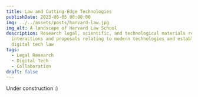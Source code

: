 ```yaml
---
title: Law and Cutting-Edge Technologies
publishDate: 2023-06-05 00:00:00
img: ../../assets/posts/harvard-law.jpg
img_alt: A landscape of Harvard Law School
description: Research legal, scientific, and technological materials regarding
  interactions and proposals relating to modern technologies and established
  digital tech law
tags:
  - Legal Research
  - Digital Tech
  - Collaboration
draft: false
---
```


Under construction :)
